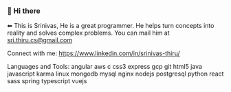 ### 🤖 Hi there

⬅ This is Srinivas, He is a great programmer. He helps turn concepts into reality and solves complex problems.
You can mail him at sri.thiru.cs@gmail.com



Connect with me:
https://www.linkedin.com/in/srinivas-thiru/

Languages and Tools:
angular aws c css3 express gcp git html5 java javascript karma linux mongodb mysql nginx nodejs postgresql python react sass spring typescript vuejs





<!--
**Srinivas-Thiru/Srinivas-Thiru** is a ✨ _special_ ✨ repository because its `README.md` (this file) appears on your GitHub profile.

Here are some ideas to get you started:

- 🔭 I’m currently working on ...
- 🌱 I’m currently learning ...
- 👯 I’m looking to collaborate on ...
- 🤔 I’m looking for help with ...
- 💬 Ask me about ...
- 📫 How to reach m e: ...
- 😄 Pronouns: ...
- ⚡ Fun fact: ...  
-->

